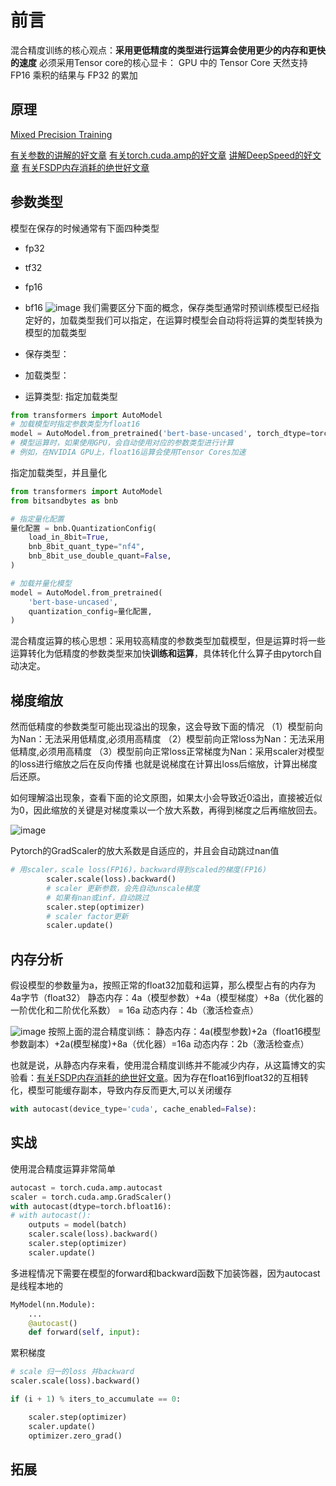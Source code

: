 # 前言

混合精度训练的核心观点：**采用更低精度的类型进行运算会使用更少的内存和更快的速度**
必须采用Tensor core的核心显卡： GPU 中的 Tensor Core 天然支持 FP16 乘积的结果与 FP32 的累加
## 原理
[Mixed Precision Training](https://arxiv.org/abs/1710.03740)

[有关参数的讲解的好文章](https://www.53ai.com/news/finetuning/2024083051493.html)
[有关torch.cuda.amp的好文章](https://zhuanlan.zhihu.com/p/348554267)
[讲解DeepSpeed的好文章](https://basicv8vc.github.io/posts/zero/)
[有关FSDP内存消耗的绝世好文章](https://cloud.tencent.com/developer/article/2314837)
## 参数类型
模型在保存的时候通常有下面四种类型
- fp32
- tf32
- fp16
- bf16
![image](https://github.com/user-attachments/assets/2211ccf2-b62a-4de8-8eac-4fbda5d599cc)
我们需要区分下面的概念，保存类型通常时预训练模型已经指定好的，加载类型我们可以指定，在运算时模型会自动将将运算的类型转换为模型的加载类型

- 保存类型：
- 加载类型：
- 运算类型:
指定加载类型
```python
from transformers import AutoModel
# 加载模型时指定参数类型为float16
model = AutoModel.from_pretrained('bert-base-uncased', torch_dtype=torch.float16)
# 模型运算时，如果使用GPU，会自动使用对应的参数类型进行计算
# 例如，在NVIDIA GPU上，float16运算会使用Tensor Cores加速
```
指定加载类型，并且量化
```python
from transformers import AutoModel
from bitsandbytes as bnb

# 指定量化配置
量化配置 = bnb.QuantizationConfig(
    load_in_8bit=True,
    bnb_8bit_quant_type="nf4",
    bnb_8bit_use_double_quant=False,
)

# 加载并量化模型
model = AutoModel.from_pretrained(
    'bert-base-uncased',
    quantization_config=量化配置,
)
```
混合精度运算的核心思想：采用较高精度的参数类型加载模型，但是运算时将一些运算转化为低精度的参数类型来加快**训练和运算**，具体转化什么算子由pytorch自动决定。


## 梯度缩放
然而低精度的参数类型可能出现溢出的现象，这会导致下面的情况
（1）模型前向为Nan：无法采用低精度,必须用高精度
（2）模型前向正常loss为Nan：无法采用低精度,必须用高精度
（3）模型前向正常loss正常梯度为Nan：采用scaler对模型的loss进行缩放之后在反向传播
也就是说梯度在计算出loss后缩放，计算出梯度后还原。

如何理解溢出现象，查看下面的论文原图，如果太小会导致近0溢出，直接被近似为0，因此缩放的关键是对梯度乘以一个放大系数，再得到梯度之后再缩放回去。

![image](https://github.com/user-attachments/assets/4de8eefb-a14c-4680-b1cf-3ed05046dd7e)

Pytorch的GradScaler的放大系数是自适应的，并且会自动跳过nan值
```python
# 用scaler，scale loss(FP16)，backward得到scaled的梯度(FP16)
        scaler.scale(loss).backward()
        # scaler 更新参数，会先自动unscale梯度
        # 如果有nan或inf，自动跳过
        scaler.step(optimizer)
        # scaler factor更新
        scaler.update()
```
## 内存分析

假设模型的参数量为a，按照正常的float32加载和运算，那么模型占有的内存为4a字节（float32）
静态内存：4a（模型参数）+4a（模型梯度）+8a（优化器的一阶优化和二阶优化系数） = 16a
动态内存：4b（激活检查点）

![image](https://github.com/user-attachments/assets/dfbde05d-644b-4be2-a5b7-bb35b57339f3)
按照上面的混合精度训练：
静态内存：4a(模型参数)+2a（float16模型参数副本）+2a(模型梯度)+8a（优化器）=16a
动态内存：2b（激活检查点）


也就是说，从静态内存来看，使用混合精度训练并不能减少内存，从这篇博文的实验看：[有关FSDP内存消耗的绝世好文章](https://cloud.tencent.com/developer/article/2314837)。因为存在float16到float32的互相转化，模型可能缓存副本，导致内存反而更大,可以关闭缓存
```python
with autocast(device_type='cuda', cache_enabled=False):
```


## 实战

使用混合精度运算非常简单
```python
autocast = torch.cuda.amp.autocast
scaler = torch.cuda.amp.GradScaler()
with autocast(dtype=torch.bfloat16):
# with autocast():
	outputs = model(batch)
	scaler.scale(loss).backward()
	scaler.step(optimizer)
	scaler.update()
```
多进程情况下需要在模型的forward和backward函数下加装饰器，因为autocast是线程本地的
```python
MyModel(nn.Module):
    ...
    @autocast()
    def forward(self, input):
```
累积梯度
```python
# scale 归一的loss 并backward  
scaler.scale(loss).backward()

if (i + 1) % iters_to_accumulate == 0:

	scaler.step(optimizer)
	scaler.update()
	optimizer.zero_grad()
```

## 拓展